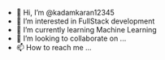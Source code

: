 - 👋 Hi, I’m @kadamkaran12345
- 👀 I’m interested in FullStack development
- 🌱 I’m currently learning Machine Learning
- 💞️ I’m looking to collaborate on ...
- 📫 How to reach me ...

<!---
kadamkaran12345/kadamkaran12345 is a ✨ special ✨ repository because its `README.md` (this file) appears on your GitHub profile.
You can click the Preview link to take a look at your changes.
--->
